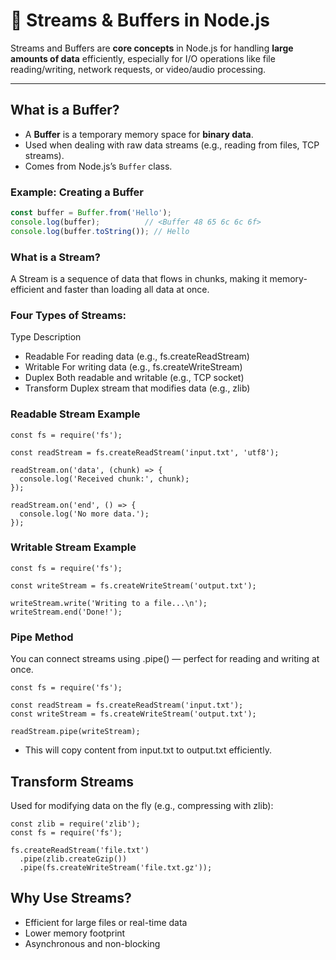 # 🔄 Streams & Buffers in Node.js

Streams and Buffers are **core concepts** in Node.js for handling **large amounts of data** efficiently, especially for I/O operations like file reading/writing, network requests, or video/audio processing.

---

## What is a Buffer?

- A **Buffer** is a temporary memory space for **binary data**.
- Used when dealing with raw data streams (e.g., reading from files, TCP streams).
- Comes from Node.js’s `Buffer` class.

### Example: Creating a Buffer

```js
const buffer = Buffer.from('Hello');
console.log(buffer);          // <Buffer 48 65 6c 6c 6f>
console.log(buffer.toString()); // Hello
```
### What is a Stream?
A Stream is a sequence of data that flows in chunks, making it memory-efficient and faster than loading all data at once.

### Four Types of Streams:
Type	Description
- Readable	For reading data (e.g., fs.createReadStream)
- Writable	For writing data (e.g., fs.createWriteStream)
- Duplex	Both readable and writable (e.g., TCP socket)
- Transform	Duplex stream that modifies data (e.g., zlib)
### Readable Stream Example
```
const fs = require('fs');

const readStream = fs.createReadStream('input.txt', 'utf8');

readStream.on('data', (chunk) => {
  console.log('Received chunk:', chunk);
});

readStream.on('end', () => {
  console.log('No more data.');
});
```
### Writable Stream Example
```
const fs = require('fs');

const writeStream = fs.createWriteStream('output.txt');

writeStream.write('Writing to a file...\n');
writeStream.end('Done!');
```
### Pipe Method
You can connect streams using .pipe() — perfect for reading and writing at once.
```
const fs = require('fs');

const readStream = fs.createReadStream('input.txt');
const writeStream = fs.createWriteStream('output.txt');

readStream.pipe(writeStream);
```
- This will copy content from input.txt to output.txt efficiently.

## Transform Streams
Used for modifying data on the fly (e.g., compressing with zlib):
```
const zlib = require('zlib');
const fs = require('fs');

fs.createReadStream('file.txt')
  .pipe(zlib.createGzip())
  .pipe(fs.createWriteStream('file.txt.gz'));
```
## Why Use Streams?
- Efficient for large files or real-time data
- Lower memory footprint
- Asynchronous and non-blocking

